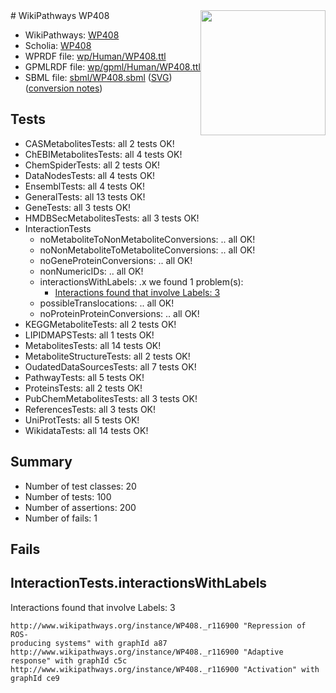 <img style="float: right; width: 200px" src="../logo.png" />
# WikiPathways WP408

* WikiPathways: [WP408](https://identifiers.org/wikipathways:WP408)
* Scholia: [WP408](https://scholia.toolforge.org/wikipathways/WP408)
* WPRDF file: [wp/Human/WP408.ttl](../wp/Human/WP408.ttl)
* GPMLRDF file: [wp/gpml/Human/WP408.ttl](../wp/gpml/Human/WP408.ttl)
* SBML file: [sbml/WP408.sbml](../sbml/WP408.sbml) ([SVG](../sbml/WP408.svg)) ([conversion notes](../sbml/WP408.txt))

## Tests
* CASMetabolitesTests: all 2 tests OK!
* ChEBIMetabolitesTests: all 4 tests OK!
* ChemSpiderTests: all 2 tests OK!
* DataNodesTests: all 4 tests OK!
* EnsemblTests: all 4 tests OK!
* GeneralTests: all 13 tests OK!
* GeneTests: all 3 tests OK!
* HMDBSecMetabolitesTests: all 3 tests OK!
* InteractionTests
    * noMetaboliteToNonMetaboliteConversions: .. all OK!
    * noNonMetaboliteToMetaboliteConversions: .. all OK!
    * noGeneProteinConversions: .. all OK!
    * nonNumericIDs: .. all OK!
    * interactionsWithLabels: .x we found 1 problem(s):
        * [Interactions found that involve Labels: 3](#630d267a)
    * possibleTranslocations: .. all OK!
    * noProteinProteinConversions: .. all OK!
* KEGGMetaboliteTests: all 2 tests OK!
* LIPIDMAPSTests: all 1 tests OK!
* MetabolitesTests: all 14 tests OK!
* MetaboliteStructureTests: all 2 tests OK!
* OudatedDataSourcesTests: all 7 tests OK!
* PathwayTests: all 5 tests OK!
* ProteinsTests: all 2 tests OK!
* PubChemMetabolitesTests: all 3 tests OK!
* ReferencesTests: all 3 tests OK!
* UniProtTests: all 5 tests OK!
* WikidataTests: all 14 tests OK!


## Summary

* Number of test classes: 20
* Number of tests: 100
* Number of assertions: 200
* Number of fails: 1

## Fails

<a name="630d267a" />

## InteractionTests.interactionsWithLabels

Interactions found that involve Labels: 3
```
http://www.wikipathways.org/instance/WP408._r116900 "Repression of ROS-
producing systems" with graphId a87
http://www.wikipathways.org/instance/WP408._r116900 "Adaptive response" with graphId c5c
http://www.wikipathways.org/instance/WP408._r116900 "Activation" with graphId ce9
```

